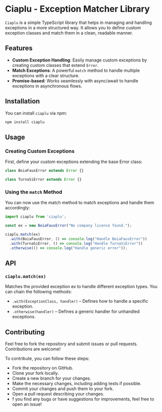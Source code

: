 # Ciaplu - Exception Matcher Library

`Ciaplu` is a simple TypeScript library that helps in managing and handling exceptions in a more structured way. It allows you to define custom exception classes and match them in a clean, readable manner. 

## Features

- **Custom Exception Handling**: Easily manage custom exceptions by creating custom classes that extend `Error`.
- **Match Exceptions**: A powerful `match` method to handle multiple exceptions with a clear structure.
- **Promise-based**: Works seamlessly with async/await to handle exceptions in asynchronous flows.

## Installation

You can install `ciaplu` via npm:

```bash
npm install ciaplu
```

## Usage

### Creating Custom Exceptions

First, define your custom exceptions extending the base Error class:

```typescript
class BoiaFausError extends Error {}

class TurnaSiError extends Error {}
```

### Using the `match` Method

You can now use the match method to match exceptions and handle them accordingly:

```typescript
import ciaplu from 'ciaplu';

const ex = new BoiaFausError("No company licence found.");

ciaplu.match(ex)
  .with(BoiaFausError, () => console.log("Handle BoiaFausError"))
  .with(TurnaSiError, () => console.log("Handle TurnaSiError"))
  .otherwise(() => console.log("Handle generic error"));
```

## API

### `ciaplu.match(ex)`

Matches the provided exception ex to handle different exception types. You can chain the following methods:

- `.with(ExceptionClass, handler)` – Defines how to handle a specific exception.
- `.otherwise(handler)` – Defines a generic handler for unhandled exceptions.

## Contributing

Feel free to fork the repository and submit issues or pull requests. Contributions are welcome!

To contribute, you can follow these steps:

- Fork the repository on GitHub.
- Clone your fork locally.
- Create a new branch for your changes.
- Make the necessary changes, including adding tests if possible.
- Commit your changes and push them to your fork.
- Open a pull request describing your changes.
- f you find any bugs or have suggestions for improvements, feel free to open an issue!
